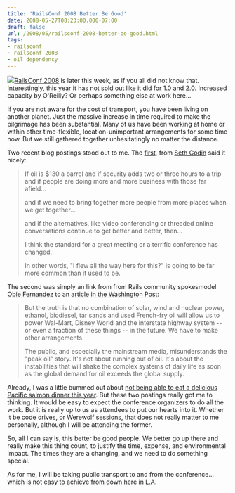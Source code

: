 ```yaml
---
title: 'RailsConf 2008 Better Be Good'
date: 2008-05-27T08:23:00.000-07:00
draft: false
url: /2008/05/railsconf-2008-better-be-good.html
tags: 
- railsconf
- railsconf 2008
- oil dependency
---
```


[![](http://www.nationalgeographic.com/traveler/images/st_airportlines0704/st_airportlines0704.jpg)](http://www.nationalgeographic.com/traveler/images/st_airportlines0704/st_airportlines0704.jpg)[RailsConf 2008](http://en.oreilly.com/rails2008/public/content/home) is later this week, as if you all did not know that. Interestingly, this year it has not sold out like it did for 1.0 and 2.0. Increased capacity by O'Reilly? Or perhaps something else at work here...  
  
If you are not aware for the cost of transport, you have been living on another planet. Just the massive increase in time required to make the pilgrimage has been substantial. Many of us have been working at home or within other time-flexible, location-unimportant arrangements for some time now. But we still gathered together unhesitatingly no matter the distance.  
  
Two recent blog postings stood out to me. The [first](http://sethgodin.typepad.com/seths_blog/2008/05/the-new-standar.html), from [Seth Godin](http://sethgodin.typepad.com) said it nicely:  

>   
> If oil is $130 a barrel and if security adds two or three hours to a trip and if people are doing more and more business with those far afield...  
>   
> and if we need to bring together more people from more places when we get together...  
>   
> and if the alternatives, like video conferencing or threaded online conversations continue to get better and better, then...  
>   
> I think the standard for a great meeting or a terrific conference has changed.  
>   
> In other words, "I flew all the way here for this?" is going to be far more common than it used to be.  

  
  
The second was simply an link from from Rails community spokesmodel [Obie Fernandez](http://obiefernandez.com/) to an [article in the Washington Post](http://www.washingtonpost.com/wp-dyn/content/article/2008/05/23/AR2008052302456.html):  
  

>   
> But the truth is that no combination of solar, wind and nuclear power, ethanol, biodiesel, tar sands and used French-fry oil will allow us to power Wal-Mart, Disney World and the interstate highway system -- or even a fraction of these things -- in the future. We have to make other arrangements.  
>   
> The public, and especially the mainstream media, misunderstands the "peak oil" story. It's not about running out of oil. It's about the instabilities that will shake the complex systems of daily life as soon as the global demand for oil exceeds the global supply.  

  
  
Already, I was a little bummed out about [not being able to eat a delicious Pacific salmon dinner this year](http://www.sfgate.com/cgi-bin/article.cgi?f=/c/a/2008/04/10/BAO6103NBB.DTL). But these two postings really got me to thinking. It would be easy to expect the conference organizers to do all the work. But it is really up to us as attendees to put our hearts into it. Whether it be code drives, or Werewolf sessions, that does not really matter to me personally, although I will be attending the former.  
  
So, all I can say is, this better be good people. We better go up there and really make this thing count, to justify the time, expense, and environmental impact. The times they are a changing, and we need to do something special.  
  
As for me, I will be taking public transport to and from the conference... which is not easy to achieve from down here in L.A.